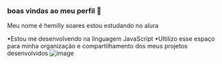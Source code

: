 ### boas vindas ao meu perfil 🩷
Meu nome é hemilly soares estou estudando no alura 

•Estou me desenvolvendo na linguagem JavaScript
•Ultilizo esse espaço para minha organização e compartilhamento dos meus projetos desenvolvidos
![image](https://github.com/user-attachments/assets/ceaded50-2332-416c-8000-6acfc778dcca)

